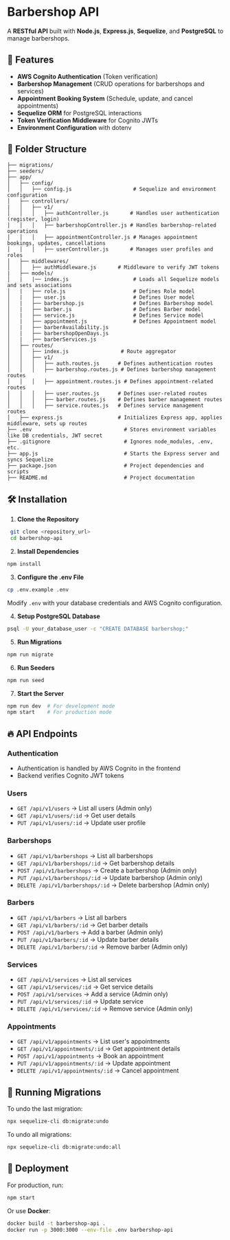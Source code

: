 # Barbershop API

A **RESTful API** built with **Node.js**, **Express.js**, **Sequelize**, and **PostgreSQL** to manage barbershops.

## 🚀 Features

- **AWS Cognito Authentication** (Token verification)
- **Barbershop Management** (CRUD operations for barbershops and services)
- **Appointment Booking System** (Schedule, update, and cancel appointments)
- **Sequelize ORM** for PostgreSQL interactions
- **Token Verification Middleware** for Cognito JWTs
- **Environment Configuration** with dotenv

## 📁 Folder Structure

```
├── migrations/
├── seeders/
├── app/
│   ├── config/
│   │   ├── config.js                    # Sequelize and environment configuration
│   ├── controllers/
|   │   ├── v1/
│   │   │   ├── authController.js       # Handles user authentication (register, login)
│   │   │   ├── barbershopController.js # Handles barbershop-related operations
│   │   │   ├── appointmentController.js # Manages appointment bookings, updates, cancellations
│   │   │   ├── userController.js       # Manages user profiles and roles
│   ├── middlewares/
│   │   ├── authMiddleware.js       # Middleware to verify JWT tokens
|   ├── models/
│   |   |── index.js                     # Loads all Sequelize models and sets associations
│   |   ├── role.js                      # Defines Role model
│   |   ├── user.js                      # Defines User model
│   |   ├── barbershop.js                # Defines Barbershop model
│   |   ├── barber.js                    # Defines Barber model
│   |   ├── service.js                   # Defines Service model
│   |   ├── appointment.js               # Defines Appointment model
│   |   ├── barberAvailability.js
│   |   ├── barbershopOpenDays.js
│   |   ├── barberServices.js
│   ├── routes/
│   │   ├── index.js                 # Route aggregator
│   │   ├── v1/
│   │   │   ├── auth.routes.js      # Defines authentication routes
│   │   │   ├── barbershop.routes.js # Defines barbershop management routes
│   │   │   ├── appointment.routes.js # Defines appointment-related routes
│   │   │   ├── user.routes.js      # Defines user-related routes
│   │   │   ├── barber.routes.js    # Defines barber management routes
│   │   │   ├── service.routes.js   # Defines service management routes
│   ├── express.js                  # Initializes Express app, applies middleware, sets up routes
├── .env                              # Stores environment variables like DB credentials, JWT secret
├── .gitignore                        # Ignores node_modules, .env, etc.
├── app.js                            # Starts the Express server and syncs Sequelize
├── package.json                      # Project dependencies and scripts
├── README.md                         # Project documentation
```

## 🛠️ Installation

1. **Clone the Repository**

```sh
 git clone <repository_url>
 cd barbershop-api
```

2. **Install Dependencies**

```sh
npm install
```

3. **Configure the .env File**

```sh
cp .env.example .env
```

Modify `.env` with your database credentials and AWS Cognito configuration.

4. **Setup PostgreSQL Database**

```sh
psql -U your_database_user -c "CREATE DATABASE barbershop;"
```

5. **Run Migrations**

```sh
npm run migrate
```

6. **Run Seeders**

```sh
npm run seed
```

7. **Start the Server**

```sh
npm run dev  # For development mode
npm start    # For production mode
```

## 🔥 API Endpoints

### **Authentication**
- Authentication is handled by AWS Cognito in the frontend
- Backend verifies Cognito JWT tokens

### **Users**
- `GET /api/v1/users` → List all users (Admin only)
- `GET /api/v1/users/:id` → Get user details
- `PUT /api/v1/users/:id` → Update user profile

### **Barbershops**
- `GET /api/v1/barbershops` → List all barbershops
- `GET /api/v1/barbershops/:id` → Get barbershop details
- `POST /api/v1/barbershops` → Create a barbershop (Admin only)
- `PUT /api/v1/barbershops/:id` → Update barbershop (Admin only)
- `DELETE /api/v1/barbershops/:id` → Delete barbershop (Admin only)

### **Barbers**
- `GET /api/v1/barbers` → List all barbers
- `GET /api/v1/barbers/:id` → Get barber details
- `POST /api/v1/barbers` → Add a barber (Admin only)
- `PUT /api/v1/barbers/:id` → Update barber details
- `DELETE /api/v1/barbers/:id` → Remove barber (Admin only)

### **Services**
- `GET /api/v1/services` → List all services
- `GET /api/v1/services/:id` → Get service details
- `POST /api/v1/services` → Add a service (Admin only)
- `PUT /api/v1/services/:id` → Update service
- `DELETE /api/v1/services/:id` → Remove service (Admin only)

### **Appointments**
- `GET /api/v1/appointments` → List user's appointments
- `GET /api/v1/appointments/:id` → Get appointment details
- `POST /api/v1/appointments` → Book an appointment
- `PUT /api/v1/appointments/:id` → Update appointment
- `DELETE /api/v1/appointments/:id` → Cancel appointment

## 🔄 Running Migrations

To undo the last migration:

```sh
npx sequelize-cli db:migrate:undo
```

To undo all migrations:

```sh
npx sequelize-cli db:migrate:undo:all
```

## 🚀 Deployment

For production, run:

```sh
npm start
```

Or use **Docker**:

```sh
docker build -t barbershop-api .
docker run -p 3000:3000 --env-file .env barbershop-api
```
